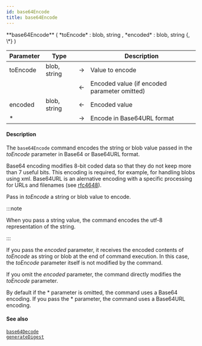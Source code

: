 ```yaml
---
id: base64Encode
title: base64Encode
---
```




<!-- REF #_command_.base64Encode.Syntax -->**base64Encode** ( *toEncode* : blob, string , *encoded* : blob, string {, \*} )<!-- END REF -->


<!-- REF #_command_.base64Encode.Params -->
|Parameter|Type||Description|
|---------|--- |:---:|------|
|toEncode|blob, string|->|Value to encode|
|||<-|Encoded value (if encoded parameter omitted)|
|encoded|blob, string|<-|Encoded value|
|*||->|Encode in Base64URL format|<!-- END REF -->

#### Description

The `base64Encode` command <!-- REF #_command_.base64Encode.Summary --> encodes the string or blob value passed in the *toEncode* parameter in Base64 or Base64URL format<!-- END REF -->.

Base64 encoding modifies 8-bit coded data so that they do not keep more than 7 useful bits. This encoding is required, for example, for handling blobs using xml. Base64URL is an alernative encoding with a specific processing for URLs and filenames (see [rfc4648](#https://tools.ietf.org/html/rfc4648#section-5)).

Pass in *toEncode* a string or blob value to encode.

:::note

When you pass a string value, the command encodes the utf-8 representation of the string.

:::

If you pass the *encoded* parameter, it receives the encoded contents of *toEncode* as string or blob at the end of command execution. In this case, the *toEncode* parameter itself is not modified by the command.

If you omit the *encoded* parameter, the command directly modifies the *toEncode* parameter.

By default if the * parameter is omitted, the command uses a Base64 encoding. If you pass the * parameter, the command uses a Base64URL encoding.

#### See also

[`base64Decode`](base64Decode.md)<br/>
[`generateDigest`](generateDigest.md)
